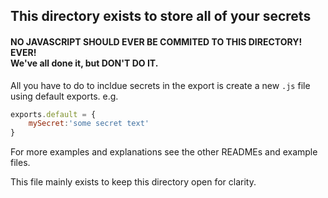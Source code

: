 ## This directory exists to store all of your secrets

#### NO JAVASCRIPT SHOULD EVER BE COMMITED TO THIS DIRECTORY! EVER! <br /> We've all done it, but DON'T DO IT.

All you have to do to incldue secrets in the export is create a new `.js` file using default exports.
e.g.
```js
exports.default = {
    mySecret:'some secret text'
}
```

For more examples and explanations see the other READMEs and example files.

This file mainly exists to keep this directory open for clarity.